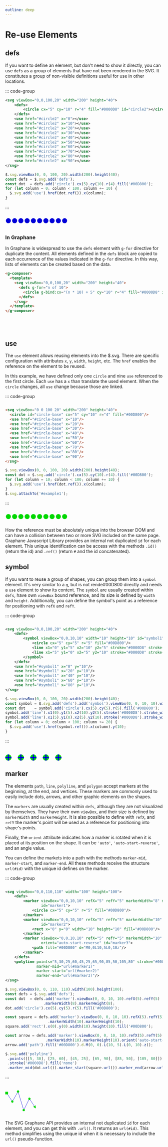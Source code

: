 ```yaml
---
outline: deep
---
```


# Re-use Elements

## defs

If you want to define an element, but don't need to show it directly, you can use `defs` as a group
of elements that have not been rendered in the SVG. It constitutes a group of non-visible
definitions useful for use in other locations.

::: code-group

```svg
<svg viewBox="0,0,100,20" width="200" height="40">
    <defs>
        <circle cx="5" cy="10" r="4" fill="#0000D8" id="circle2"></circle>
    </defs>
    <use href="#circle2" x="0"></use>
    <use href="#circle2" x="10"></use>
    <use href="#circle2" x="20"></use>
    <use href="#circle2" x="30"></use>
    <use href="#circle2" x="40"></use>
    <use href="#circle2" x="50"></use>
    <use href="#circle2" x="60"></use>
    <use href="#circle2" x="70"></use>
    <use href="#circle2" x="80"></use>
    <use href="#circle2" x="90"></use>
</svg>
```

```js
$.svg.viewBox(0, 0, 100, 20).width(200).height(40);
const defs = $.svg.add('defs');
const dot  = defs.add('circle').cx(5).cy(10).r(4).fill('#00D800');
for (let column = 0; column < 100; column += 10) {
  $.svg.add('use').href(dot.ref()).x(column);
}
```

:::

<svg viewBox="0,0,100,20" width="200" height="40">
  <defs>
    <circle cx="5" cy="10" r="4" fill="#0000D8" id="circle2"></circle>
  </defs>
  <use href="#circle2" x="0"></use>
  <use href="#circle2" x="10"></use>
  <use href="#circle2" x="20"></use>
  <use href="#circle2" x="30"></use>
  <use href="#circle2" x="40"></use>
  <use href="#circle2" x="50"></use>
  <use href="#circle2" x="60"></use>
  <use href="#circle2" x="70"></use>
  <use href="#circle2" x="80"></use>
  <use href="#circle2" x="90"></use>
</svg>

### In Graphane

In Graphane is widespread to use the `defs` element with `g-for` directive for duplicate the
content. All elements defined in the `defs` block are copied to each occurrence of the values
indicated in the `g-for` directive. In this way, lists of elements can be created based on the data.

```html
<g-composer>
  <template>
    <svg viewBox="0,0,100,20" width="200" height="40">
      <defs g-for="n of 10">
        <circle g-bind:cx="(n * 10) + 5" cy="10" r="4" fill="#0000D8" id="circle2"></circle>
      </defs>
    </svg>
  </template>
</g-composer>
```

<g-composer>
  <svg viewBox="0,0,100,20" width="200" height="40">
    <defs g-for="n of 10">
      <circle g-bind:cx="(n * 10) + 5" cy="10" r="4" fill="#0000D8" id="circle2"></circle>
    </defs>
  </svg>
</g-composer>


## use

The `use` element allows reusing elements into the $.svg. There are specific configuration with
attributes `x`, `y`, `width`, `height`, etc. The `href` enables the reference on the element to be
reused.

In this example, we have defined only one `circle` and nine `use` referenced to the first circle.
Each `use` has a `x` than translate the used element. When the `circle` changes, all `use`
change because those are linked.

::: code-group

```html

<svg viewBox="0 0 100 20" width="200" height="40">
  <circle id="circle-base" cx="5" cy="10" r="4" fill="#00D800"/>
  <use href="#circle-base" x="10"/>
  <use href="#circle-base" x="20"/>
  <use href="#circle-base" x="30"/>
  <use href="#circle-base" x="40"/>
  <use href="#circle-base" x="50"/>
  <use href="#circle-base" x="60"/>
  <use href="#circle-base" x="70"/>
  <use href="#circle-base" x="80"/>
  <use href="#circle-base" x="90"/>
</svg>
```

```js
$.svg.viewBox(0, 0, 100, 20).width(200).height(40);
const dot = $.svg.add('circle').cx(5).cy(10).r(4).fill('#00D800');
for (let column = 10; column < 100; column += 10) {
  $.svg.add('use').href(dot.ref()).x(column);
}
$.svg.attachTo('#example1');
```

:::

<svg viewBox="0 0 100 20" width="200" height="40">
  <circle id="circle-base" cx="5" cy="10" r="4" fill="#00D800"/>
  <use href="#circle-base" x="10"/>
  <use href="#circle-base" x="20"/>
  <use href="#circle-base" x="30"/>
  <use href="#circle-base" x="40"/>
  <use href="#circle-base" x="50"/>
  <use href="#circle-base" x="60"/>
  <use href="#circle-base" x="70"/>
  <use href="#circle-base" x="80"/>
  <use href="#circle-base" x="90"/>
</svg>

How the reference must be absolutely unique into the browser DOM and can have a collision between
two or more SVG included on the same page. Graphane Javascript Library provides an internal not
duplicated `id` for each element. This unique identification can be access with the
methods `.id()` (return the id) and `.ref()` (return `#` and the id concatenated).


## symbol

If you want to reuse a group of shapes, you can group them into a `symbol` element. It's very
similar to a `g`, but is not rende#00D800 directly and needs a `use` element to show its content.
The
`symbol` are usually created within `defs`, have own `viewBox` bound reference, and its size is
defined by `width` and `height`. Additionally, you can define the symbol's point as a reference for
positioning with `refX` and `refY`.

::: code-group

```svg

<svg viewBox="0,0,100,20" width="200" height="40">
    <defs>
        <symbol viewBox="0,0,10,10" width="10" height="10" id="symbol1">
            <circle cx="5" cy="5" r="5" fill="#00D800"/>
            <line x1="0" y1="5" x2="10" y2="5" stroke="#0000D8" stroke-width="2"/>
            <line x1="5" y1="0" x2="5" y2="10" stroke="#0000D8" stroke-width="2"/>
        </symbol>
    </defs>
    <use href="#symbol1" x="0" y="10"/>
    <use href="#symbol1" x="20" y="10"/>
    <use href="#symbol1" x="40" y="10"/>
    <use href="#symbol1" x="60" y="10"/>
    <use href="#symbol1" x="80" y="10"/>
</svg>
```

```js
$.svg.viewBox(0, 0, 100, 20).width(200).height(40);
const symbol = $.svg.add('defs').add('symbol').viewBox(0, 0, 10, 10).width(10).height(10);
const dot    = symbol.add('circle').cx(5).cy(5).r(5).fill('#00D800');
symbol.add('line').x1(0).y1(5).x2(10).y2(5).stroke('#0000D8').stroke_width(2);
symbol.add('line').x1(5).y1(0).x2(5).y2(10).stroke('#0000D8').stroke_width(2);
for (let column = 0; column < 100; column += 20) {
  $.svg.add('use').href(symbol.ref()).x(column).y(10);
}
```

:::

<svg viewBox="0,0,100,20" width="200" height="40">
  <defs>
    <symbol viewBox="0,0,10,10" width="10" height="10" id="symbol1">
      <circle cx="5" cy="5" r="5" fill="#00D800"/>
      <line x1="0" y1="5" x2="10" y2="5" stroke="#0000D8" stroke-width="2"/>
      <line x1="5" y1="0" x2="5" y2="10" stroke="#0000D8" stroke-width="2"/>
    </symbol>
  </defs>
  <use href="#symbol1" x="0" y="10"/>
  <use href="#symbol1" x="20" y="10"/>
  <use href="#symbol1" x="40" y="10"/>
  <use href="#symbol1" x="60" y="10"/>
  <use href="#symbol1" x="80" y="10"/>
</svg>

## marker

The elements `path`, `line`, `polyline`, and `polygon` accept markers at the beginning, at the end,
and vertices. These markers are commonly used to easily include dots, arrows, and other graphic
elements on the shapes.

The `markers` are usually created within `defs`, although they are not visualized by themselves.
They have their own `viewBox`, and their size is defined by `markerWidth` and `markerHeight`. It is
also possible to define with `refX`, and `refY` the marker's point will be used as a reference for
positioning into shape's points.

Finally, the `orient` attribute indicates how a marker is rotated when it is placed at its position
on the shape. It can be `'auto'`, `'auto-start-reverse'`, and an angle value.

You can define the markets into a path with the methods `marker-mid`, `marker-start`, and
`marker-end`. All these methods receive the structure `url(#id)` with the unique id defines on the
marker.

::: code-group

```svg

<svg viewBox="0,0,110,110" width="100" height="100">
    <defs>
        <marker viewBox="0,0,10,10" refX="5" refY="5" markerWidth="8" markerHeight="8"
                id="marker1">
            <circle cx="5" cy="5" r="5" fill="#00D800"/>
        </marker>
        <marker viewBox="0,0,10,10" refX="5" refY="5" markerWidth="10" markerHeight="10"
                id="marker2">
            <rect x="0" y="0" width="10" height="10" fill="#00D800"/>
        </marker>
        <marker viewBox="0,0,10,10" refX="5" refY="5" markerWidth="10" markerHeight="10"
                orient="auto-start-reverse" id="marker3">
            <path fill="#00D800" d="M0,0L10,5L0,10z"/>
        </marker>
    </defs>
    <polyline points="5,30,25,60,45,25,65,90,85,50,105,80" stroke="#0000D8" fill="none"
              marker-mid="url(#marker1)"
              marker-start="url(#marker2)"
              marker-end="url(#marker3)"/>
</svg>
```

```js
$.svg.viewBox(0, 0, 110, 110).width(100).height(100);
const defs = $.svg.add('defs');
const dot  = defs.add('marker').viewBox(0, 0, 10, 10).refX(5).refY(5)
                 .markerWidth(8).markerHeight(8);
dot.add('circle').cx(5).cy(5).r(5).fill('#00D800');

const square = defs.add('marker').viewBox(0, 0, 10, 10).refX(5).refY(5)
                   .markerWidth(10).markerHeight(10);
square.add('rect').x(0).y(0).width(10).height(10).fill('#00D800');

const arrow = defs.add('marker').viewBox(0, 0, 10, 10).refX(5).refY(5)
                  .markerWidth(10).markerHeight(10).orient('auto-start-reverse');
arrow.add('path').fill('#00D800').d.M(0, 0).L(10, 5).L(0, 10).z();

$.svg.add('polyline')
 .points([[5, 30], [25, 60], [45, 25], [65, 90], [85, 50], [105, 80]])
 .stroke('#0000D8').fill('none')
 .marker_mid(dot.url()).marker_start(square.url()).marker_end(arrow.url());
```

:::

<svg viewBox="0,0,110,110" width="100" height="100">
  <defs>
    <marker viewBox="0,0,10,10" refX="5" refY="5" markerWidth="8" markerHeight="8"
            id="marker1">
      <circle cx="5" cy="5" r="5" fill="#00D800"/>
    </marker>
    <marker viewBox="0,0,10,10" refX="5" refY="5" markerWidth="10" markerHeight="10"
            id="marker2">
      <rect x="0" y="0" width="10" height="10" fill="#00D800"/>
    </marker>
    <marker viewBox="0,0,10,10" refX="5" refY="5" markerWidth="10" markerHeight="10"
            orient="auto-start-reverse" id="marker3">
      <path fill="#00D800" d="M0,0L10,5L0,10z"/>
    </marker>
  </defs>
  <polyline points="5,30,25,60,45,25,65,90,85,50,105,80" stroke="#0000D8" fill="none"
            marker-mid="url(#marker1)" 
            marker-start="url(#marker2)"
            marker-end="url(#marker3)"/>
</svg>

The SVG Graphane API provides an internal not duplicated `id` for each element, and you can get this
with `.url()`. It returns an `url(#id)`. This method simplifies using the unique id when it is
necessary to include the `url()` pseudo-function.